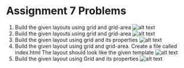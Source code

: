 # Assignment 7 Problems

1.  Build the given layouts using grid and grid-area ![alt text](Grid1.png)
2.  Build the given layouts using grid and grid-area ![alt text](Grid2.png)
3.  Build the given layout using grid and its properties ![alt text](Grid3.png)
4.  Build the given layout using grid and grid-area. Create a file called index.html The layout should look like the given template ![alt text](Grid4.png)
5.  Build the given layout using Grid and its properties ![alt text](caclculator.png)
